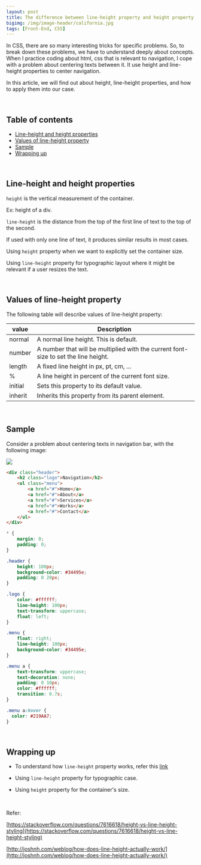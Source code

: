 ```yaml
---
layout: post
title: The difference between line-height property and height property in CSS
bigimg: /img/image-header/california.jpg
tags: [Front-End, CSS]
---
```


In CSS, there are so many interesting tricks for specific problems. So, to break down these problems, we have to understand deeply about concepts. When I practice coding about html, css that is relevant to navigation, I cope with a problem about centering texts between it. It use height and line-height properties to center navigation.

In this article, we will find out about height, line-height properties, and how to apply them into our case.

<br>

## Table of contents
- [Line-height and height properties](#line-height-and-height-properties)
- [Values of line-height property](#values-of-line-height-property)
- [Sample](#sample)
- [Wrapping up](#wrapping-up)

<br>

## Line-height and height properties
```height``` is the vertical measurement of the container.

Ex: height of a div.

```line-height``` is the distance from the top of the first line of text to the top of the second.

If used with only one line of text, it produces similar results in most cases.

Using ```height``` property when we want to explicitly set the container size.

Using ```line-height``` property for typographic layout where it might be relevant if a user resizes the text.

<br>

## Values of line-height property
The following table will describe values of line-height property:

|    value    |      Description       |
| ----------- | ---------------------- |
| normal      | A normal line height. This is default. |
| number      | A number that will be multiplied with the current font-size to set the line height. |
| length      | A fixed line height in px, pt, cm, ... |
| %           | A line height in percent of the current font size. |
| initial     | Sets this property to its default value. |
| inherit     | Inherits this property from its parent element. |

<br>

## Sample
Consider a problem about centering texts in navigation bar, with the following image:

![](../img/front-end/line-height-and-height-navigation.png)

```html 
<div class="header">
    <h2 class="logo">Navigation</h2>
    <ul class="menu">
        <a href="#">Home</a>
        <a href="#">About</a>
        <a href="#">Services</a>
        <a href="#">Works</a>
        <a href="#">Contact</a>
    </ul>
</div>
```

```css
* {
    margin: 0;
    padding: 0; 
}

.header {
    height: 100px;
    background-color: #34495e;
    padding: 0 20px;
}

.logo {
    color: #ffffff;
    line-height: 100px;
    text-transform: uppercase;
    float: left;
}

.menu {
    float: right;
    line-height: 100px;
    background-color: #34495e;    
}

.menu a {
    text-transform: uppercase;
    text-decoration: none;
    padding: 0 10px;
    color: #ffffff;
    transition: 0.7s;
}

.menu a:hover {
  color: #219AA7;
}
```

<br>

## Wrapping up
- To understand how ```line-height``` property works, refer this [link](http://joshnh.com/weblog/how-does-line-height-actually-work/)

- Using ```line-height``` property for typographic case.

- Using ```height``` property for the container's size.
<br>

Refer:

[https://stackoverflow.com/questions/7616618/height-vs-line-height-styling](https://stackoverflow.com/questions/7616618/height-vs-line-height-styling)

[http://joshnh.com/weblog/how-does-line-height-actually-work/](http://joshnh.com/weblog/how-does-line-height-actually-work/)
